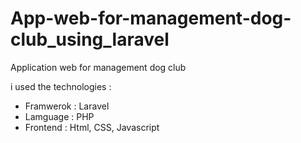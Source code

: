 # App-web-for-management-dog-club_using_laravel
Application web for management dog club

i used the technologies :
- Framwerok : Laravel 
- Lamguage : PHP
- Frontend : Html, CSS, Javascript 
